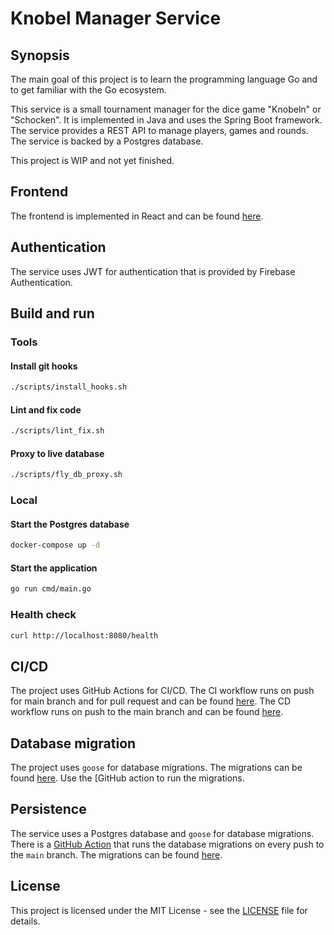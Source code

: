 # Knobel Manager Service

## Synopsis

The main goal of this project is to learn the programming language Go and to get familiar with the Go ecosystem.

This service is a small tournament manager for the dice game "Knobeln" or "Schocken". It is implemented in Java and uses
the Spring
Boot framework. The service provides a REST API to manage players, games and rounds. The service is backed by a Postgres
database.

This project is WIP and not yet finished.

## Frontend

The frontend is implemented in React and can be found [here](https://github.com/henok321/knobel-manager-app).

## Authentication

The service uses JWT for authentication that is provided by Firebase Authentication.

## Build and run

### Tools

#### Install git hooks

```bash
./scripts/install_hooks.sh
```

#### Lint and fix code

```bash
./scripts/lint_fix.sh
```

#### Proxy to live database

```bash
./scripts/fly_db_proxy.sh
```

### Local

#### Start the Postgres database

```bash
docker-compose up -d
```

#### Start the application

```bash
go run cmd/main.go
```

### Health check

```bash
curl http://localhost:8080/health
```

## CI/CD

The project uses GitHub Actions for CI/CD. The CI workflow runs on push for main branch and for pull request and can be
found [here](.github/workflows/ci.yml). The CD workflow runs on push to the main branch and can be
found [here](.github/workflows/deploy.yml).

## Database migration

The project uses `goose` for database migrations. The migrations can be found [here](db/migrations). Use the [GitHub
action to run the migrations.

## Persistence

The service uses a Postgres database and `goose` for database migrations. There is
a [GitHub Action](.github/workflows/db_migration.yml) that runs the
database migrations on every push to the `main` branch. The migrations can be
found [here](.github/workflows/db_migration.yml).

## License

This project is licensed under the MIT License - see the [LICENSE](LICENSE) file for details.

```

